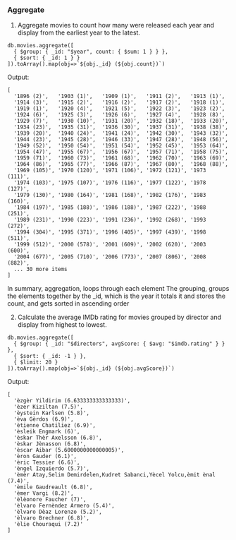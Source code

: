 

### Aggregate

1. Aggregate movies to count how many were released each year and display from the earliest year to the latest.

```
db.movies.aggregate([
  { $group: { _id: "$year", count: { $sum: 1 } } },
  { $sort: { _id: 1 } }
]).toArray().map(obj=>`${obj._id} (${obj.count})`)
```

Output:
```
[
  '1896 (2)',   '1903 (1)',   '1909 (1)',   '1911 (2)',   '1913 (1)',
  '1914 (3)',   '1915 (2)',   '1916 (2)',   '1917 (2)',   '1918 (1)',
  '1919 (1)',   '1920 (4)',   '1921 (5)',   '1922 (3)',   '1923 (2)',
  '1924 (6)',   '1925 (3)',   '1926 (6)',   '1927 (4)',   '1928 (8)',
  '1929 (7)',   '1930 (10)',  '1931 (20)',  '1932 (18)',  '1933 (20)',
  '1934 (23)',  '1935 (31)',  '1936 (30)',  '1937 (31)',  '1938 (38)',
  '1939 (20)',  '1940 (24)',  '1941 (24)',  '1942 (30)',  '1943 (32)',
  '1944 (23)',  '1945 (28)',  '1946 (33)',  '1947 (28)',  '1948 (56)',
  '1949 (52)',  '1950 (54)',  '1951 (54)',  '1952 (45)',  '1953 (64)',
  '1954 (47)',  '1955 (67)',  '1956 (67)',  '1957 (71)',  '1958 (75)',
  '1959 (71)',  '1960 (73)',  '1961 (68)',  '1962 (70)',  '1963 (69)',
  '1964 (86)',  '1965 (77)',  '1966 (87)',  '1967 (80)',  '1968 (88)',
  '1969 (105)', '1970 (120)', '1971 (106)', '1972 (121)', '1973 (111)',
  '1974 (103)', '1975 (107)', '1976 (116)', '1977 (122)', '1978 (127)',
  '1979 (130)', '1980 (164)', '1981 (168)', '1982 (176)', '1983 (160)',
  '1984 (197)', '1985 (188)', '1986 (188)', '1987 (222)', '1988 (251)',
  '1989 (231)', '1990 (223)', '1991 (236)', '1992 (268)', '1993 (272)',
  '1994 (304)', '1995 (371)', '1996 (405)', '1997 (439)', '1998 (511)',
  '1999 (512)', '2000 (578)', '2001 (609)', '2002 (620)', '2003 (600)',
  '2004 (677)', '2005 (710)', '2006 (773)', '2007 (806)', '2008 (882)',
  ... 30 more items
]
```

In summary, aggregation, loops through each element
The grouping, groups the elements together by the _id, which is the year
it totals it and stores the count, and gets sorted in ascending order


2. Calculate the average IMDb rating for movies grouped by director and display from highest to lowest.

```
db.movies.aggregate([
  { $group: { _id: "$directors", avgScore: { $avg: "$imdb.rating" } } },
  { $sort: { _id: -1 } },
  { $limit: 20 }
]).toArray().map(obj=>`${obj._id} (${obj.avgScore})`)
```

Output:
```
[
  'èzgèr Yildirim (6.633333333333333)',
  'èzer Kiziltan (7.5)',
  'èystein Karlsen (5.8)',
  'èva Gèrdos (6.9)',
  'ètienne Chatiliez (6.9)',
  'èsleik Engmark (6)',
  'èskar Thèr Axelsson (6.8)',
  'èskar Jènasson (6.8)',
  'èscar Aibar (5.6000000000000005)',
  'èron Gauder (6.1)',
  'èric Tessier (6.6)',
  'èngel Izquierdo (5.7)',
  'èmèr Atay,Selim Demirdelen,Kudret Sabanci,Yècel Yolcu,èmit ènal (7.4)',
  'èmile Gaudreault (6.8)',
  'èmer Vargi (8.2)',
  'èlèonore Faucher (7)',
  'èlvaro Fernèndez Armero (5.4)',
  'èlvaro Dèaz Lorenzo (5.2)',
  'èlvaro Brechner (6.8)',
  'èlie Chouraqui (7.2)'
]
```
